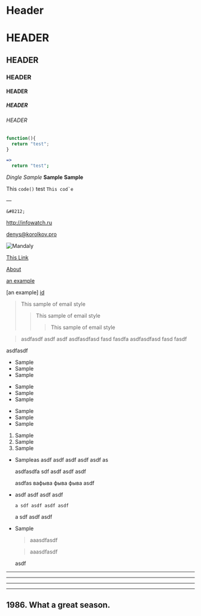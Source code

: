 Header
=============

# HEADER
## HEADER
### HEADER
#### HEADER
##### HEADER
###### HEADER


``` javascript
function(){
  return "test";
}
```

``` coffeescript
=>
  return "test";

```




*Dingle*
_Sample_
**Sample**
__Sample__

This `code()` test
``This cod`e ``

&#8212;

`&#8212;`

<http://infowatch.ru>

<denys@korolkov.pro>


![Mandaly](file:///Users/dannysabor/Desktop/projects/docs/mandala.jpg "What is it?")

[This Link](http://example.com/ "Title")

[About](/about)

[id]: https://google.com "Google"
[an example][id]

[an example] [id]


> This sample of email style
>> This sample of email style
>>> This sample of email style

> asdfasdf asdf asdf
asdfasdfasd fasd fasdfa
asdfasdfasd fasd fasdf

asdfasdf

* Sample
* Sample
* Sample


+ Sample
+ Sample
+ Sample


- Sample
- Sample
- Sample


1. Sample
2. Sample
3. Sample


* Sampleas asdf asdf asdf asdf asdf as

  asdfasdfa sdf asdf asdf asdf

  asdfas вафыва фыва фыва asdf

* asdf asdf asdf asdf

      a sdf asdf asdf asdf

  a sdf asdf asdf

* Sample
  > aaasdfasdf

  > aaasdfasdf


    asdf


* * *
***
*****
- - -

1986\. What a great season.
--
